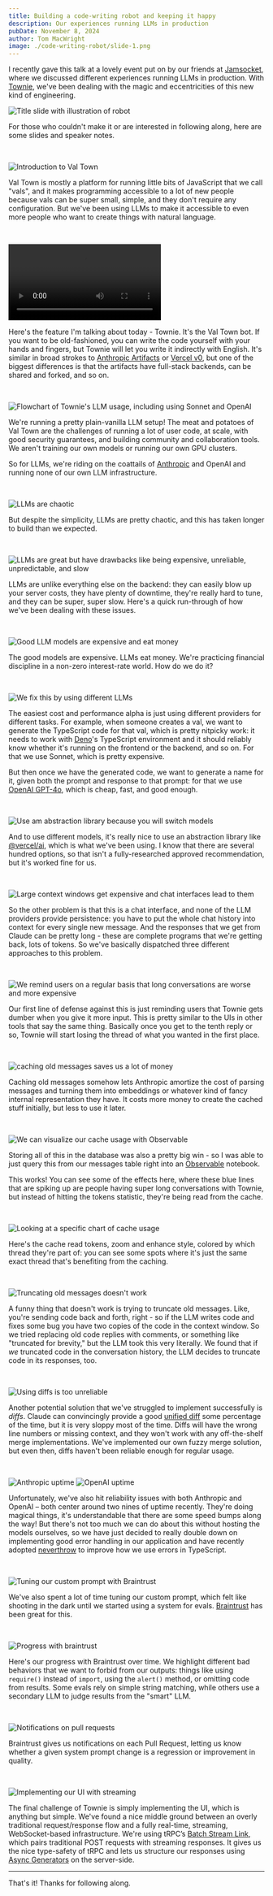 ```yaml
---
title: Building a code-writing robot and keeping it happy
description: Our experiences running LLMs in production
pubDate: November 8, 2024
author: Tom MacWright
image: ./code-writing-robot/slide-1.png
---
```


I recently gave this talk at a lovely event put on by our friends at
[Jamsocket](https://jamsocket.com/), where we discussed different experiences
running LLMs in production. With [Townie](https://blog.val.town/blog/townie/),
we've been dealing with the magic and eccentricities of this new kind
of engineering.

![Title slide with illustration of robot](./code-writing-robot/slide-1.png)

For those who couldn't make it or are interested in following along, here
are some slides and speaker notes.

<br />

![Introduction to Val Town](./code-writing-robot/slide-2.png)

Val Town is mostly a platform for running little bits of JavaScript that we call "vals", and it makes programming accessible to a lot of new people because vals can be super small, simple, and they don't require any configuration. But we've been using LLMs to make it accessible to even more people who want to create things with natural language.

<br />


<video controls><source src="/video/townie-presentation.mp4" /></video>

Here's the feature I'm talking about today - Townie. It's the Val Town bot. If you want to be old-fashioned, you can write the code yourself with your hands and fingers, but Townie will let you write it indirectly with English. It's similar in broad strokes to [Anthropic Artifacts](https://www.anthropic.com/news/artifacts) or [Vercel v0](https://v0.dev/), but one of the biggest differences is that the artifacts have full-stack backends, can be shared and forked, and so on.

<br />


![Flowchart of Townie's LLM usage, including using Sonnet and OpenAI](./code-writing-robot/slide-4.png)

We're running a pretty plain-vanilla LLM setup! The meat and potatoes of Val Town are the challenges of running a lot of user code, at scale, with good security guarantees, and building community and collaboration tools. We aren't training our own models or running our own GPU clusters.

So for LLMs, we're riding on the coattails of [Anthropic](https://www.anthropic.com/) and OpenAI and running none of our own LLM infrastructure.

<br />


![LLMs are chaotic](./code-writing-robot/slide-5.png)

But despite the simplicity, LLMs are pretty chaotic, and this has taken longer to build than we expected.

<br />


![LLMs are great but have drawbacks like being expensive, unreliable, unpredictable, and slow](./code-writing-robot/slide-6.png)

LLMs are unlike everything else on the backend: they can easily blow up your server costs, they have plenty of downtime, they're really hard to tune, and they can be super, super slow. Here's a quick run-through of how we've been dealing with these issues.

<br />


![Good LLM models are expensive and eat money](./code-writing-robot/slide-7.png)

The good models are expensive. LLMs eat money. We're practicing financial discipline in a non-zero interest-rate world. How do we do it?

<br />


![We fix this by using different LLMs](./code-writing-robot/slide-8.png)

The easiest cost and performance alpha is just using different providers for different tasks. For example, when someone creates a val, we want to generate the TypeScript code for that val, which is pretty nitpicky work: it needs to work with [Deno](https://deno.com/)'s TypeScript environment and it should reliably know whether it's running on the frontend or the backend, and so on. For that we use Sonnet, which is pretty expensive.

But then once we have the generated code, we want to generate a name for it, given both the prompt and response to that prompt: for that we use [OpenAI GPT-4o](https://openai.com/index/hello-gpt-4o/), which is cheap, fast, and good enough.


<br />

![Use am abstraction library because you will switch models](./code-writing-robot/slide-9.png)

And to use different models, it's really nice to use an abstraction library like [@vercel/ai](https://sdk.vercel.ai/docs/introduction), which is what we've been using. I know that there are several hundred options, so that isn't a fully-researched approved recommendation, but it's worked fine for us.

<br />


![Large context windows get expensive and chat interfaces lead to them](./code-writing-robot/slide-11.png)

So the other problem is that this is a chat interface, and none of the LLM providers provide persistence: you have to put the whole chat history into context for every single new message. And the responses that we get from Claude can be pretty long - these are complete programs that we're getting back, lots of tokens. So we've basically dispatched three different approaches to this problem.

<br />


![We remind users on a regular basis that long conversations are worse and more expensive](./code-writing-robot/slide-12.png)

Our first line of defense against this is just reminding users that Townie gets dumber when you give it more input. This is pretty similar to the UIs in other tools that say the same thing. Basically once you get to the tenth reply or so, Townie will start losing the thread of what you wanted in the first place.

<br />


![caching old messages saves us a lot of money](./code-writing-robot/slide-14.png)

Caching old messages somehow lets Anthropic amortize the cost of parsing messages and turning them into embeddings or whatever kind of fancy internal representation they have. It costs more money to create the cached stuff initially, but less to use it later.

<br />


![We can visualize our cache usage with Observable](./code-writing-robot/slide-15.png)

Storing all of this in the database was also a pretty big win - so I was able to just query this from our messages table right into an [Observable](https://observablehq.com/) notebook.

This works! You can see some of the effects here, where these blue lines that are spiking up are people having super long conversations with Townie, but instead of hitting the tokens statistic, they're being read from the cache.

<br />

![Looking at a specific chart of cache usage](./code-writing-robot/slide-16.png)

Here's the cache read tokens, zoom and enhance style, colored by which thread they're part of: you can see some spots where it's just the same exact thread that's benefiting from the caching.

<br />

![Truncating old messages doesn't work](./code-writing-robot/slide-17.png)

A funny thing that doesn't work is trying to truncate old messages. Like, you're sending code back and forth, right - so if the LLM writes code and fixes some bug you have two copies of the code in the context window. So we tried replacing old code replies with comments, or something like "truncated for brevity," but the LLM took this very literally. We found that if _we_ truncated code in the conversation history, the LLM decides to truncate code in its responses, too.

<br />

![Using diffs is too unreliable](./code-writing-robot/slide-18.png)

Another potential solution that we've struggled to implement successfully is _diffs_. Claude can convincingly provide a good [unified diff](https://en.wikipedia.org/wiki/Diff#Unified_format) some percentage of the time, but it is very sloppy most of the time. Diffs will have the wrong line numbers or missing context, and they won't work with any off-the-shelf merge implementations. We've implemented our own fuzzy merge solution, but even then, diffs haven't been reliable enough for regular usage.

<br />

![Anthropic uptime](./code-writing-robot/slide-20.png)
![OpenAI uptime](./code-writing-robot/slide-21.png)

Unfortunately, we've also hit reliability issues with both Anthropic and OpenAI – both center around two nines of uptime recently. They're doing magical things, it's understandable that there are some speed bumps along the way! But there's not too much we can do about this without hosting the models ourselves, so we have just decided to really double down on implementing good error handling in our application and have recently adopted [neverthrow](https://github.com/supermacro/neverthrow) to improve how we use errors in TypeScript.

<br />

![Tuning our custom prompt with Braintrust](./code-writing-robot/slide-26.png)

We've also spent a lot of time tuning our custom prompt, which felt like shooting in the dark until we started using a system for evals. [Braintrust](https://braintrust.dev/) has been great for this.

<br />

![Progress with braintrust](./code-writing-robot/slide-27.png)

Here's our progress with Braintrust over time. We highlight different bad behaviors that we want to forbid from our outputs: things like using `require()` instead of `import`, using the `alert()` method, or omitting code from results. Some evals rely on simple string matching, while others use a secondary LLM to judge results from the "smart" LLM.

<br />


![Notifications on pull requests](./code-writing-robot/slide-28.png)

Braintrust gives us notifications on each Pull Request, letting us know whether a given system prompt change is a regression or improvement in quality.

<br />

![Implementing our UI with streaming](./code-writing-robot/slide-34.png)

The final challenge of Townie is simply implementing the UI, which is anything but simple. We've found a nice middle ground between an overly traditional request/response flow and a fully real-time, streaming, WebSocket-based infrastructure. We're using tRPC’s [Batch Stream Link](https://trpc.io/docs/client/links/httpBatchStreamLink), which pairs traditional POST requests with streaming responses. It gives us the nice type-safety of tRPC and lets us structure our responses using [Async Generators](https://developer.mozilla.org/en-US/docs/Web/JavaScript/Reference/Global_Objects/AsyncGenerator) on the server-side.

---

That's it! Thanks for following along.
